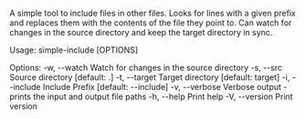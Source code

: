 A simple tool to include files in other files. Looks for lines with a given prefix and replaces them
with the contents of the file they point to. Can watch for changes in the source directory and keep the target directory in sync.

Usage: simple-include [OPTIONS]

Options:
  -w, --watch              Watch for changes in the source directory
  -s, --src <SRC>          Source directory [default: .]
  -t, --target <TARGET>    Target directory [default: target]
  -i, --include <INCLUDE>  Include Prefix [default: --include]
  -v, --verbose            Verbose output - prints the input and output file paths
  -h, --help               Print help
  -V, --version            Print version
